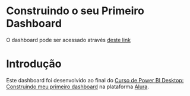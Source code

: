 # Construindo o seu Primeiro Dashboard

O dashboard pode ser acessado através [deste link](https://app.powerbi.com/view?r=eyJrIjoiZDAzNzc2YTItODUxNy00OWQ3LWIyZGItY2FjMzgwNGI1ODQ0IiwidCI6ImFmOTdjMzM5LTE3ODMtNDIzZi1iZGNmLTQ5ODViZmMwOTQ3ZSJ9&pageName=ReportSection)

# Introdução

Este dashboard foi desenvolvido ao final do [Curso de
Power BI Desktop: Construindo meu primeiro dashboard](https://cursos.alura.com.br/course/power-bi-desktop-primeiro-dashboard) na plataforma [Alura](www.alura.com.br).
